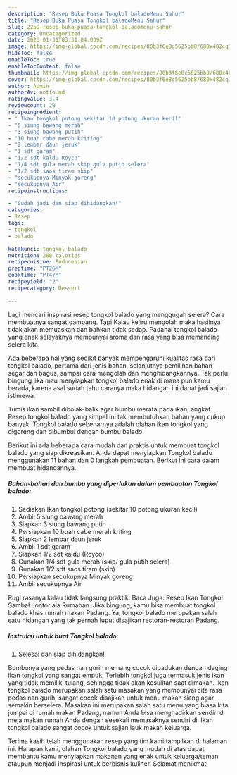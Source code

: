 ```yaml
---
description: "Resep Buka Puasa Tongkol baladoMenu Sahur"
title: "Resep Buka Puasa Tongkol baladoMenu Sahur"
slug: 2259-resep-buka-puasa-tongkol-baladomenu-sahur
category: Uncategorized
date: 2023-01-31T03:31:04.039Z
image: https://img-global.cpcdn.com/recipes/80b3f6e8c5625bb8/680x482cq70/tongkol-balado-foto-resep-utama.jpg
hideToc: false
enableToc: true
enableTocContent: false
thumbnail: https://img-global.cpcdn.com/recipes/80b3f6e8c5625bb8/680x482cq70/tongkol-balado-foto-resep-utama.jpg
cover: https://img-global.cpcdn.com/recipes/80b3f6e8c5625bb8/680x482cq70/tongkol-balado-foto-resep-utama.jpg
author: Admin
authorAv: notfound
ratingvalue: 3.4
reviewcount: 20
recipeingredient:
- " Ikan tongkol potong sekitar 10 potong ukuran kecil"
- "5 siung bawang merah"
- "3 siung bawang putih"
- "10 buah cabe merah kriting"
- "2 lembar daun jeruk"
- "1 sdt garam"
- "1/2 sdt kaldu Royco"
- "1/4 sdt gula merah skip gula putih selera"
- "1/2 sdt saos tiram skip"
- "secukupnya Minyak goreng"
- "secukupnya Air"
recipeinstructions:

- "Sudah jadi dan siap dihidangkan!"
categories:
- Resep
tags:
- tongkol
- balado

katakunci: tongkol balado 
nutrition: 280 calories
recipecuisine: Indonesian
preptime: "PT26M"
cooktime: "PT47M"
recipeyield: "2"
recipecategory: Dessert

---
```



Lagi mencari inspirasi resep tongkol balado yang menggugah selera? Cara membuatnya sangat gampang. Tapi Kalau keliru mengolah maka hasilnya tidak akan memuaskan dan bahkan tidak sedap. Padahal tongkol balado yang enak selayaknya mempunyai aroma dan rasa yang bisa memancing selera kita.


Ada beberapa hal yang sedikit banyak mempengaruhi kualitas rasa dari tongkol balado, pertama dari jenis bahan, selanjutnya pemilihan bahan segar dan bagus, sampai cara mengolah dan menghidangkannya. Tak perlu bingung jika mau menyiapkan tongkol balado enak di mana pun kamu berada, karena asal sudah tahu caranya maka hidangan ini dapat jadi sajian istimewa.

Tumis ikan sambil dibolak-balik agar bumbu merata pada ikan, angkat. Resep tongkol balado yang simpel ini tak membutuhkan bahan yang cukup banyak. Tongkol balado sebenarnya adalah olahan ikan tongkol yang digoreng dan dibumbui dengan bumbu balado.


Berikut ini ada beberapa cara mudah dan praktis untuk membuat tongkol balado yang siap dikreasikan. Anda dapat menyiapkan Tongkol balado menggunakan 11 bahan dan 0 langkah pembuatan. Berikut ini cara dalam membuat hidangannya.

<!--inarticleads1-->

##### Bahan-bahan dan bumbu yang diperlukan dalam pembuatan Tongkol balado:

1. Sediakan  Ikan tongkol potong (sekitar 10 potong ukuran kecil)
1. Ambil 5 siung bawang merah
1. Siapkan 3 siung bawang putih
1. Persiapkan 10 buah cabe merah kriting
1. Siapkan 2 lembar daun jeruk
1. Ambil 1 sdt garam
1. Siapkan 1/2 sdt kaldu (Royco)
1. Gunakan 1/4 sdt gula merah (skip/ gula putih selera)
1. Gunakan 1/2 sdt saos tiram (skip)
1. Persiapkan secukupnya Minyak goreng
1. Ambil secukupnya Air


Rugi rasanya kalau tidak langsung praktik. Baca Juga: Resep Ikan Tongkol Sambal Jontor ala Rumahan. Jika bingung, kamu bisa membuat tongkol balado khas rumah makan Padang. Ya, tongkol balado merupakan salah satu hidangan yang tak pernah luput disajikan restoran-restoran Padang. 

<!--inarticleads2-->

##### Instruksi untuk buat Tongkol balado:


1. Selesai dan siap dihidangkan!

Bumbunya yang pedas nan gurih memang cocok dipadukan dengan daging ikan tongkol yang sangat empuk. Terlebih tongkol juga termasuk jenis ikan yang tidak memiliki tulang, sehingga tidak akan kesulitan saat dimakan. Ikan tongkol balado merupakan salah satu masakan yang mempunyai cita rasa pedas nan gurih, sangat cocok disajikan untuk menu makan siang agar semakin berselera. Masakan ini merupakan salah satu menu yang biasa kita jumpai di rumah makan Padang, namun Anda bisa menghadirkan sendiri di meja makan rumah Anda dengan sesekali memasaknya sendiri di. Ikan tongkol balado sangat cocok untuk sajian lauk makan keluarga. 

Terima kasih telah menggunakan resep yang tim kami tampilkan di halaman ini. Harapan kami, olahan Tongkol balado yang mudah di atas dapat membantu kamu menyiapkan makanan yang enak untuk keluarga/teman ataupun menjadi inspirasi untuk berbisnis kuliner. Selamat menikmati
